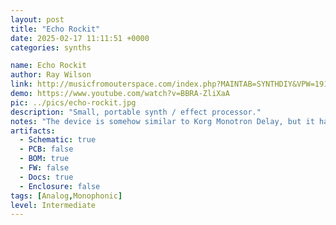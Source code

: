```yaml
---
layout: post
title: "Echo Rockit"
date: 2025-02-17 11:11:51 +0000
categories: synths

name: Echo Rockit
author: Ray Wilson
link: http://musicfromouterspace.com/index.php?MAINTAB=SYNTHDIY&VPW=1910&VPH=871
demo: https://www.youtube.com/watch?v=BBRA-ZliXaA
pic: ../pics/echo-rockit.jpg
description: "Small, portable synth / effect processor."
notes: "The device is somehow similar to Korg Monotron Delay, but it has more modulation options."
artifacts:
  - Schematic: true
  - PCB: false
  - BOM: true
  - FW: false
  - Docs: true
  - Enclosure: false
tags: [Analog,Monophonic]
level: Intermediate
---
```


